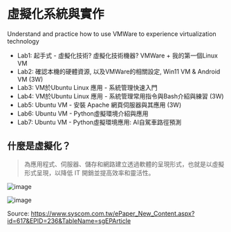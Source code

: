 # 虛擬化系統與實作

Understand and practice how to use VMWare to experience virtualization technology
* Lab1: 起手式 - 虛擬化技術? 虛擬化技術機器? VMWare + 我的第一個Linux VM
* Lab2: 確認本機的硬體資源, 以及VMWare的相關設定, Win11 VM & Android VM (3W)
* Lab3: VM於Ubuntu Linux 應用 - 系統管理快速入門
* Lab4: VM於Ubuntu Linux 應用 - 系統管理常用指令與Bash介紹與練習 (3W)
* Lab5: Ubuntu VM - 安裝 Apache 網頁伺服器與其應用 (3W)
* Lab6: Ubuntu VM - Python虛擬環境介紹與應用
* Lab7: Ubuntu VM - Python虛擬環境應用: AI自駕車路徑預測

## 什麼是虛擬化？

> 為應用程式、伺服器、儲存和網路建立透過軟體的呈現形式，也就是以虛擬形式呈現，以降低 IT 開銷並提高效率和靈活性。


![image](https://user-images.githubusercontent.com/89304181/154801809-6d0f02a0-9b37-4066-accb-f46d4d8d7439.png)

![image](https://user-images.githubusercontent.com/89304181/176071869-6ab43798-c9a0-469b-a5b3-d5dd47ac3371.png)

Source: https://www.syscom.com.tw/ePaper_New_Content.aspx?id=617&EPID=236&TableName=sgEPArticle
